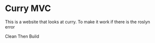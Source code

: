 # Curry MVC

This is a website that looks at curry.
To make it work if there is the roslyn error

Clean Then Build
